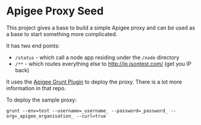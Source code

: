 # Apigee Proxy Seed

This project gives a base to build a simple Apigee proxy and can be used as a base to start something more complicated.

It has two end points:

* `/status` - which call a node app residing under the `/node` directory
* `/**` - which routes everything else to http://ip.jsontest.com/ (get you IP back)

It uses the [Apigee Grunt Plugin](https://github.com/apigeecs/apigee-deploy-grunt-plugin) to deploy the proxy. There is a lot more information in that repo.

To deploy the sample proxy:

```
grunt --env=test --username=_username_ --password=_password_ --org=_apigee_organisation_ --curl=true 
```
